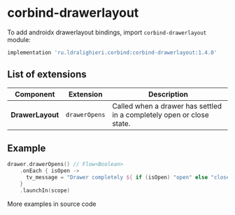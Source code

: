 ﻿
# corbind-drawerlayout

To add androidx drawerlayout bindings, import `corbind-drawerlayout` module:

```groovy
implementation 'ru.ldralighieri.corbind:corbind-drawerlayout:1.4.0'
```

## List of extensions

Component | Extension | Description
--|---|--
**DrawerLayout** | `drawerOpens` | Called when a drawer has settled in a completely open or close state.


## Example

```kotlin
drawer.drawerOpens() // Flow<Boolean>
    .onEach { isOpen ->
      tv_message = "Drawer completely ${ if (isOpen) "open" else "close"}"
    }
    .launchIn(scope)
```

More examples in source code

